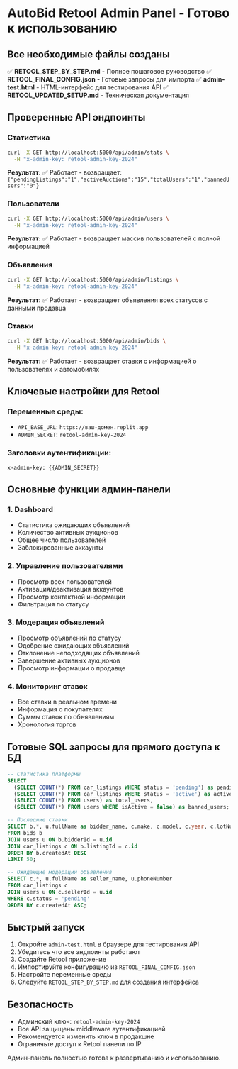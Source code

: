 # AutoBid Retool Admin Panel - Готово к использованию

## Все необходимые файлы созданы

✅ **RETOOL_STEP_BY_STEP.md** - Полное пошаговое руководство
✅ **RETOOL_FINAL_CONFIG.json** - Готовые запросы для импорта
✅ **admin-test.html** - HTML-интерфейс для тестирования API
✅ **RETOOL_UPDATED_SETUP.md** - Техническая документация

## Проверенные API эндпоинты

### Статистика
```bash
curl -X GET http://localhost:5000/api/admin/stats \
  -H "x-admin-key: retool-admin-key-2024"
```
**Результат:** ✅ Работает - возвращает: `{"pendingListings":"1","activeAuctions":"15","totalUsers":"1","bannedUsers":"0"}`

### Пользователи
```bash
curl -X GET http://localhost:5000/api/admin/users \
  -H "x-admin-key: retool-admin-key-2024"
```
**Результат:** ✅ Работает - возвращает массив пользователей с полной информацией

### Объявления
```bash
curl -X GET http://localhost:5000/api/admin/listings \
  -H "x-admin-key: retool-admin-key-2024"
```
**Результат:** ✅ Работает - возвращает объявления всех статусов с данными продавца

### Ставки
```bash
curl -X GET http://localhost:5000/api/admin/bids \
  -H "x-admin-key: retool-admin-key-2024"
```
**Результат:** ✅ Работает - возвращает ставки с информацией о пользователях и автомобилях

## Ключевые настройки для Retool

### Переменные среды:
- `API_BASE_URL`: `https://ваш-домен.replit.app`
- `ADMIN_SECRET`: `retool-admin-key-2024`

### Заголовки аутентификации:
```
x-admin-key: {{ADMIN_SECRET}}
```

## Основные функции админ-панели

### 1. Dashboard
- Статистика ожидающих объявлений
- Количество активных аукционов
- Общее число пользователей
- Заблокированные аккаунты

### 2. Управление пользователями
- Просмотр всех пользователей
- Активация/деактивация аккаунтов
- Просмотр контактной информации
- Фильтрация по статусу

### 3. Модерация объявлений
- Просмотр объявлений по статусу
- Одобрение ожидающих объявлений
- Отклонение неподходящих объявлений
- Завершение активных аукционов
- Просмотр информации о продавце

### 4. Мониторинг ставок
- Все ставки в реальном времени
- Информация о покупателях
- Суммы ставок по объявлениям
- Хронология торгов

## Готовые SQL запросы для прямого доступа к БД

```sql
-- Статистика платформы
SELECT 
  (SELECT COUNT(*) FROM car_listings WHERE status = 'pending') as pending_listings,
  (SELECT COUNT(*) FROM car_listings WHERE status = 'active') as active_auctions,
  (SELECT COUNT(*) FROM users) as total_users,
  (SELECT COUNT(*) FROM users WHERE isActive = false) as banned_users;

-- Последние ставки
SELECT b.*, u.fullName as bidder_name, c.make, c.model, c.year, c.lotNumber
FROM bids b
JOIN users u ON b.bidderId = u.id
JOIN car_listings c ON b.listingId = c.id
ORDER BY b.createdAt DESC
LIMIT 50;

-- Ожидающие модерации объявления
SELECT c.*, u.fullName as seller_name, u.phoneNumber
FROM car_listings c
JOIN users u ON c.sellerId = u.id
WHERE c.status = 'pending'
ORDER BY c.createdAt ASC;
```

## Быстрый запуск

1. Откройте `admin-test.html` в браузере для тестирования API
2. Убедитесь что все эндпоинты работают
3. Создайте Retool приложение
4. Импортируйте конфигурацию из `RETOOL_FINAL_CONFIG.json`
5. Настройте переменные среды
6. Следуйте `RETOOL_STEP_BY_STEP.md` для создания интерфейса

## Безопасность

- Админский ключ: `retool-admin-key-2024`
- Все API защищены middleware аутентификацией
- Рекомендуется изменить ключ в продакшне
- Ограничьте доступ к Retool панели по IP

Админ-панель полностью готова к развертыванию и использованию.